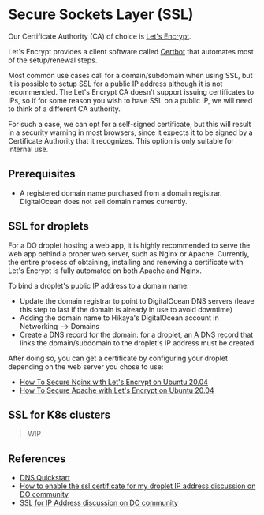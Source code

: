 # Secure Sockets Layer (SSL)

Our Certificate Authority (CA) of choice is [Let's Encrypt](https://letsencrypt.org/).

Let's Encrypt provides a client software called [Certbot](https://www.google.com/search?channel=fs&client=ubuntu&q=certbot) that automates most of the setup/renewal steps.

Most common use cases call for a domain/subdomain when using SSL, but it is possible to setup SSL for a public IP address although it is not recommended.
The Let's Encrypt CA doesn't support issuing certificates to IPs, so if for some reason you wish to have SSL on a public IP, we will need to think of a different CA authority.

For such a case, we can opt for a self-signed certificate, but this will result in a security warning in most browsers, since it expects it to be signed
by a Certificate Authority that it recognizes. This option is only suitable for internal use.

## Prerequisites

- A registered domain name purchased from a domain registrar. DigitalOcean does not sell domain names currently.

## SSL for droplets

For a DO droplet hosting a web app, it is highly recommended to serve the web app behind a proper web server, such as Nginx or Apache.
Currently, the entire process of obtaining, installing and renewing a certificate with Let's Encrypt is fully automated on both Apache and Nginx.


To bind a droplet's public IP address to a domain name:

- Update the domain registrar to point to DigitalOcean DNS servers (leave this step to last if the domain is already in use to avoid downtime)
- Adding the domain name to Hikaya's DigitalOcean account in Networking --> Domains
- Create a DNS record for the domain: for a droplet, an [A DNS record](https://www.cloudflare.com/learning/dns/dns-records/dns-a-record/) that links the domain/subdomain to the droplet's IP address must be created.

After doing so, you can get a certificate by configuring your droplet depending on the web server you chose to use:
- [How To Secure Nginx with Let's Encrypt on Ubuntu 20.04](https://www.digitalocean.com/community/tutorials/how-to-secure-nginx-with-let-s-encrypt-on-ubuntu-20-04)
- [How To Secure Apache with Let's Encrypt on Ubuntu 20.04](https://www.digitalocean.com/community/tutorials/how-to-secure-apache-with-let-s-encrypt-on-ubuntu-20-04)


## SSL for K8s clusters
> WIP

## References

- [DNS Quickstart](https://www.digitalocean.com/docs/networking/dns/quickstart/)
- [How to enable the ssl certificate for my droplet IP address discussion on DO community](https://www.digitalocean.com/community/questions/how-to-enable-the-ssl-certificate-for-my-droplet-ip-address)
- [SSL for IP Address discussion on DO community](https://www.digitalocean.com/community/questions/ssl-for-ip-address)

